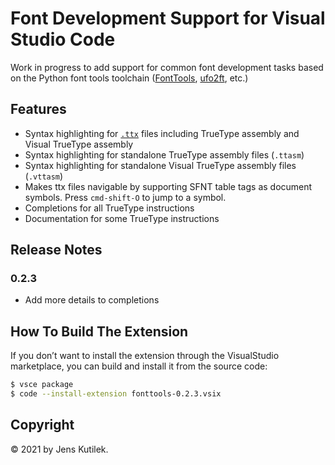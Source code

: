 # Font Development Support for Visual Studio Code

Work in progress to add support for common font development tasks based on the Python font tools toolchain ([FontTools](https://github.com/fonttools/fonttools), [ufo2ft](https://github.com/googlefonts/ufo2ft), etc.)

## Features

- Syntax highlighting for [`.ttx`](https://github.com/fonttools/fonttools) files including TrueType assembly and Visual TrueType assembly
- Syntax highlighting for standalone TrueType assembly files (`.ttasm`)
- Syntax highlighting for standalone Visual TrueType assembly files (`.vttasm`)
- Makes ttx files navigable by supporting SFNT table tags as document symbols. Press `cmd-shift-O` to jump to a symbol.
- Completions for all TrueType instructions
- Documentation for some TrueType instructions

## Release Notes

### 0.2.3

- Add more details to completions

## How To Build The Extension

If you don’t want to install the extension through the VisualStudio marketplace, you can build and install it from the source code:

```bash
$ vsce package
$ code --install-extension fonttools-0.2.3.vsix
```

## Copyright

© 2021 by Jens Kutilek.
